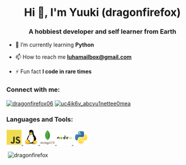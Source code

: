 <h1 align="center">Hi 👋, I'm Yuuki (dragonfirefox)</h1>
<h3 align="center">A hobbiest developer and self learner from Earth</h3>

- 🌱 I’m currently learning **Python**

- 📫 How to reach me **luhamailbox@gmail.com**

- ⚡ Fun fact **I code in rare times**

<h3 align="left">Connect with me:</h3>
<p align="left">
<a href="https://twitter.com/dragonfirefox06" target="blank"><img align="center" src="https://raw.githubusercontent.com/rahuldkjain/github-profile-readme-generator/master/src/images/icons/Social/twitter.svg" alt="dragonfirefox06" height="30" width="40" /></a>
<a href="https://www.youtube.com/channel/UC4IK6v_ABcVu1nETTEE0MeA" target="blank"><img align="center" src="https://raw.githubusercontent.com/rahuldkjain/github-profile-readme-generator/master/src/images/icons/Social/youtube.svg" alt="uc4ik6v_abcvu1nettee0mea" height="30" width="40" /></a>
</p>

<h3 align="left">Languages and Tools:</h3>
<p align="left"> <a href="https://developer.mozilla.org/en-US/docs/Web/JavaScript" target="_blank" rel="noreferrer"> <img src="https://raw.githubusercontent.com/devicons/devicon/master/icons/javascript/javascript-original.svg" alt="javascript" width="40" height="40"/> </a> <a href="https://www.linux.org/" target="_blank" rel="noreferrer"> <img src="https://raw.githubusercontent.com/devicons/devicon/master/icons/linux/linux-original.svg" alt="linux" width="40" height="40"/> </a> <a href="https://www.mongodb.com/" target="_blank" rel="noreferrer"> <img src="https://raw.githubusercontent.com/devicons/devicon/master/icons/mongodb/mongodb-original-wordmark.svg" alt="mongodb" width="40" height="40"/> </a> <a href="https://nodejs.org" target="_blank" rel="noreferrer"> <img src="https://raw.githubusercontent.com/devicons/devicon/master/icons/nodejs/nodejs-original-wordmark.svg" alt="nodejs" width="40" height="40"/> </a> <a href="https://www.python.org" target="_blank" rel="noreferrer"> <img src="https://raw.githubusercontent.com/devicons/devicon/master/icons/python/python-original.svg" alt="python" width="40" height="40"/> </a> </p>

<p>&nbsp;<img align="center" src="https://github-readme-stats.vercel.app/api?username=dragonfirefox&show_icons=true&locale=en&theme=onedark" alt="dragonfirefox" /></p>

